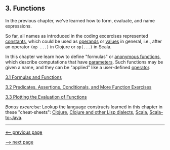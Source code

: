 ## 3. Functions

In the previous chapter, we've learned how to form, evaluate, and name expressions.

So far, all names as introduced in the coding excercises represented
[constants](https://en.wikipedia.org/wiki/Constant_(computer_programming)), which could be used as
[operands](https://en.wikipedia.org/wiki/Operand) or
[values](https://en.wikipedia.org/wiki/Value_(computer_science)) in general, i.e., after an operator `(op ...)` in Clojure or `op(...)` in Scala.

In this chapter we learn how to define "formulas" or
[anonymous functions](https://en.wikipedia.org/wiki/Anonymous_function), which describe computations that have
[parameters](https://en.wikipedia.org/wiki/Parameter_(computer_programming)).
Such functions may be given a name, and they can be "applied" like a user-defined
[operator](https://en.wikipedia.org/wiki/Operator_(computer_programming)).
 
[3.1 Formulas and Functions](ch3_1_formulas_and_functions.md)

[3.2 Predicates, Assertions, Conditionals, and More Function Exercises](ch3_2_more_function_exercises.md)

[3.3 Plotting the Evaluation of Functions](ch3_3_plotting_the_evaluation_of_functions.md)

_Bonus excercise:_ Lookup the language constructs learned in this chapter in these "cheat-sheets":
[Clojure](https://clojure.org/api/cheatsheet),
[Clojure and other Lisp dialects](http://hyperpolyglot.org/lisp),
[Scala](https://docs.scala-lang.org/cheatsheets),
[Scala-to-Java](http://rea.tech/java-to-scala-cheatsheet).

------------------

[<-- previous page](ch2_expressions.md)

[--> next page](ch3_1_formulas_and_functions.md)
